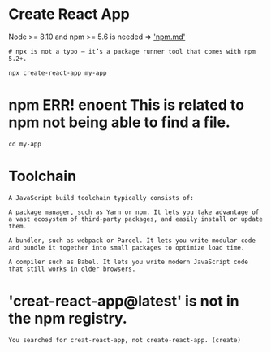 # Create React App 
    
Node >= 8.10 and npm >= 5.6 is needed => ['npm.md'](https://github.com/sshmo/setups/blob/master/npm.md)


    # npx is not a typo — it’s a package runner tool that comes with npm 5.2+.

    npx create-react-app my-app

# npm ERR! enoent This is related to npm not being able to find a file.

    cd my-app

# Toolchain

    A JavaScript build toolchain typically consists of:

    A package manager, such as Yarn or npm. It lets you take advantage of a vast ecosystem of third-party packages, and easily install or update them.

    A bundler, such as webpack or Parcel. It lets you write modular code and bundle it together into small packages to optimize load time.
    
    A compiler such as Babel. It lets you write modern JavaScript code that still works in older browsers.

# 'creat-react-app@latest' is not in the npm registry.

    You searched for creat-react-app, not create-react-app. (create)
